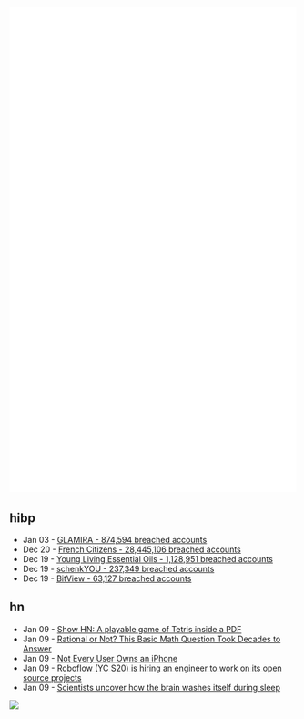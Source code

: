 ![Metrics](https://raw.githubusercontent.com/phixion/phixion/master/metrics.svg)

## hibp

<!--
for https://github.com/phixion/phixion/blob/main/.github/workflows/feeds.yml
-->
<!--START_SECTION:haveibeenpwnd-->
- Jan 03 - [GLAMIRA - 874,594 breached accounts](https://haveibeenpwned.com/PwnedWebsites#GLAMIRA)
- Dec 20 - [French Citizens - 28,445,106 breached accounts](https://haveibeenpwned.com/PwnedWebsites#FrenchCitizens)
- Dec 19 - [Young Living Essential Oils - 1,128,951 breached accounts](https://haveibeenpwned.com/PwnedWebsites#YoungLivingEssentialOils)
- Dec 19 - [schenkYOU - 237,349 breached accounts](https://haveibeenpwned.com/PwnedWebsites#schenkYOU)
- Dec 19 - [BitView - 63,127 breached accounts](https://haveibeenpwned.com/PwnedWebsites#BitView)
<!--END_SECTION:haveibeenpwnd-->

## hn

<!--
for https://github.com/phixion/phixion/blob/main/.github/workflows/feeds.yml
-->
<!--START_SECTION:hn-->
- Jan 09 - [Show HN: A playable game of Tetris inside a PDF](https://th0mas.nl/downloads/pdftris.pdf)
- Jan 09 - [Rational or Not? This Basic Math Question Took Decades to Answer](https://www.quantamagazine.org/rational-or-not-this-basic-math-question-took-decades-to-answer-20250108/)
- Jan 09 - [Not Every User Owns an iPhone](https://calendar.perfplanet.com/2024/not-every-user-owns-an-iphone/)
- Jan 09 - [Roboflow (YC S20) is hiring an engineer to work on its open source projects](https://www.ycombinator.com/companies/roboflow/jobs/cHrnmMH-open-source-software-engineer)
- Jan 09 - [Scientists uncover how the brain washes itself during sleep](https://www.science.org/content/article/scientists-uncover-how-brain-washes-itself-during-sleep)
<!--END_SECTION:hn-->

<!--
for https://yhype.me
-->
![](https://hit.yhype.me/github/profile?user_id=13013670)
